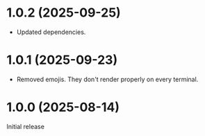 # 1.0.2 (2025-09-25)
- Updated dependencies.

# 1.0.1 (2025-09-23)
- Removed emojis. They don't render properly on every terminal.

# 1.0.0 (2025-08-14)
Initial release
